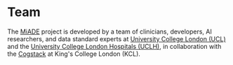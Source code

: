 # Team

The [MiADE](https://www.ucl.ac.uk/health-informatics/research/medical-information-ai-data-extractor-miade) project is developed by a team of clinicians, developers, AI researchers, and data standard experts at [University College London (UCL)](https://www.ucl.ac.uk/health-informatics/) and the [University College London Hospitals (UCLH)](https://www.uclhospitals.brc.nihr.ac.uk/clinical-research-informatics-unit), in collaboration with the [Cogstack](https://cogstack.org/) at King's College London (KCL).